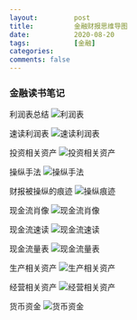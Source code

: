 ```yaml
---
layout:         post
title:          金融财报思维导图
date:           2020-08-20
tags:           [金融]
categories:
comments: false
---
```


### 金融读书笔记

利润表总结
![利润表](https://p3-juejin.byteimg.com/tos-cn-i-k3u1fbpfcp/ad3aad16222b45638fbea57d7d923bf4~tplv-k3u1fbpfcp-zoom-1.image)

速读利润表
![速读利润表](https://p3-juejin.byteimg.com/tos-cn-i-k3u1fbpfcp/ea0c8e20fc7e4ec68e4721dde4aa48ab~tplv-k3u1fbpfcp-zoom-1.image)

投资相关资产
![投资相关资产](https://p3-juejin.byteimg.com/tos-cn-i-k3u1fbpfcp/417994ec6c2c44fe8f8478b0af129bed~tplv-k3u1fbpfcp-zoom-1.image)

操纵手法
![操纵手法](https://p3-juejin.byteimg.com/tos-cn-i-k3u1fbpfcp/1ba33936f35a400bab68917917ca673d~tplv-k3u1fbpfcp-zoom-1.image)

财报被操纵的痕迹
![操纵痕迹](https://p3-juejin.byteimg.com/tos-cn-i-k3u1fbpfcp/2dba832c3aac4079acc130d4fa33433f~tplv-k3u1fbpfcp-zoom-1.image)

现金流肖像
![现金流肖像](https://p3-juejin.byteimg.com/tos-cn-i-k3u1fbpfcp/5012dd36eda5485cbafd8aeb843944ab~tplv-k3u1fbpfcp-zoom-1.image)

现金流速读
![现金流速读](https://p3-juejin.byteimg.com/tos-cn-i-k3u1fbpfcp/dd26efad9e4640aa9bcfbd70b322ce29~tplv-k3u1fbpfcp-zoom-1.image)

现金流量表
![现金流量表](https://p3-juejin.byteimg.com/tos-cn-i-k3u1fbpfcp/8cc9a9e4b4d94045b8f107636bf1e2c4~tplv-k3u1fbpfcp-zoom-1.image)

生产相关资产
![生产相关资产](https://p3-juejin.byteimg.com/tos-cn-i-k3u1fbpfcp/3b73c50ee7b645378edfde6510f259e6~tplv-k3u1fbpfcp-zoom-1.image)

经营相关资产
![经营相关资产](https://p3-juejin.byteimg.com/tos-cn-i-k3u1fbpfcp/8a09362842c9439a9fe9c922096a6873~tplv-k3u1fbpfcp-zoom-1.image)

货币资金
![货币资金](https://p3-juejin.byteimg.com/tos-cn-i-k3u1fbpfcp/d99996532d4844eba652ca2345e7cf49~tplv-k3u1fbpfcp-zoom-1.image)





